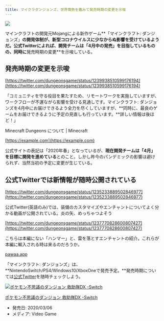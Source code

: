 ```yaml
---
title: マイクラダンジョンズ、世界情勢を鑑みて発売時期の変更を示唆
---
```


![](https://cdn-ak.f.st-hatena.com/images/fotolife/s/sasigume/20210208/20210208100831.jpg)

マインクラフトの開発元Mojangによる新作ゲーム**「マインクラフト: ダンジョンズ」**の開発体制が、新型コロナウイルスに少なからぬ影響を受けているようだ。公式Twitterによれば、開発チームは「4月中の発売」を目指しているものの、同時に**発売時期の変更**を示唆している。

## 発売時期の変更を示唆

[https://twitter.com/dungeonsgame/status/1239938510599176194](https://twitter.com/dungeonsgame/status/1239938510599176194)

「コミュニティを守る役目を果たすため、リモートワークを実施していますが、ワークフローが不運ながら影響を受ける見通しです。マインクラフト: ダンジョンズを4月中にお届けできるよう全力を尽くしていますが、**同時に、最良のゲームをお届けできるように予定の見直しも行っています。**詳しい情報は後ほど！」

Minecraft Dungeons について | Minecraft

[https://example.com](https://example.com)

公式サイトの表記は「2020年春」となっているが、**現在開発チームは「4月」を目標に開発を進めている**とのこと。しかし昨今のパンデミックの影響は避けられず、当然当初の予定に変更が生じている。

## 公式Twitterでは新情報が随時公開されている

[https://twitter.com/dungeonsgame/status/1235233889502846977](https://twitter.com/dungeonsgame/status/1235233889502846977)

公式Twitter(英語のみ)では、装備のカスタマイズやエンチャントについてよく分かる動画が公開されている。炎の矢、めっちゃつよそう

[https://twitter.com/dungeonsgame/status/1237770828600807427](https://twitter.com/dungeonsgame/status/1237770828600807427)

こちらは本編にない「ハンマー」と、雷を落とすエンチャントの紹介。これらが本編に輸入される時は来るのだろうか。

[pawaa.app](https://pawaa.app/mcdungeons-diaries-environment/)

「マインクラフト: ダンジョンズ」は、**NintendoSwitch/PS4/Windows10/XboxOneで発売予定。**発売時期については[公式Twitter](https://twitter.com/dungeonsgame)を随時チェックしよう。

[![ポケモン不思議のダンジョン 救助隊DX -Switch](https://m.media-amazon.com/images/I/51ptCnD1RLL.jpg "ポケモン不思議のダンジョン 救助隊DX -Switch")](https://www.amazon.co.jp/exec/obidos/ASIN/B083QCWY21/and0ry0-22/)

[ポケモン不思議のダンジョン 救助隊DX -Switch](https://www.amazon.co.jp/exec/obidos/ASIN/B083QCWY21/and0ry0-22/)

*   発売日: 2020/03/06
*   メディア: Video Game
